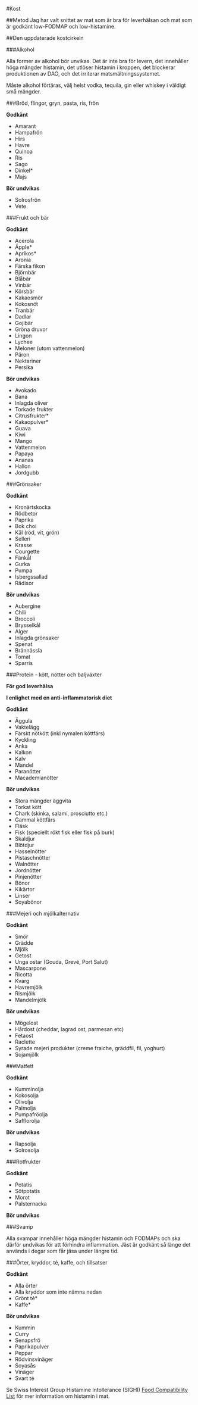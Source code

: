 #Kost

##Metod 
Jag har valt snittet av mat som är bra för leverhälsan och mat som är godkänt low-FODMAP och low-histamine. 


##Den uppdaterade kostcirkeln 

###Alkohol

Alla former av alkohol bör unvikas. Det är inte bra för levern, det innehåller höga mängder histamin, det utlöser histamin i kroppen, det blockerar produktionen av DAO, och det irriterar matsmältningssystemet. 

Måste alkohol förtäras, välj helst vodka, tequila, gin eller whiskey i väldigt små mängder. 

###Bröd, flingor, gryn, pasta, ris, frön

**Godkänt**

- Amarant 
- Hampafrön 
- Hirs
- Havre
- Quinoa
- Ris
- Sago
- Dinkel*
- Majs


**Bör undvikas**

- Solrosfrön 
- Vete


###Frukt och bär 

**Godkänt**

- Acerola
- Äpple*
- Aprikos*
- Aronia 
- Färska fikon
- Björnbär
- Blåbär
- Vinbär
- Körsbär
- Kakaosmör
- Kokosnöt 
- Tranbär
- Dadlar 
- Gojibär 
- Gröna druvor 
- Lingon 
- Lychee 
- Meloner (utom vattenmelon)
- Päron
- Nektariner
- Persika


**Bör undvikas**

- Avokado 
- Bana 
- Inlagda oliver
- Torkade frukter 
- Citrusfrukter*
- Kakaopulver*
- Guava
- Kiwi
- Mango
- Vattenmelon
- Papaya 
- Ananas
- Hallon
- Jordgubb


###Grönsaker

**Godkänt**

- Kronärtskocka 
- Rödbetor 
- Paprika
- Bok choi
- Kål (röd, vit, grön)
- Selleri
- Krasse
- Courgette
- Fänkål 
- Gurka 
- Pumpa 
- Isbergssallad
- Rädisor

**Bör undvikas**

- Aubergine
- Chili
- Broccoli
- Brysselkål
- Alger
- Inlagda grönsaker 
- Spenat
- Brännässla
- Tomat 
- Sparris



###Protein - kött, nötter och baljväxter

**För god leverhälsa**



**I enlighet med en anti-inflammatorisk diet**

**Godkänt**

- Äggula 
- Vaktelägg
- Färskt nötkött (inkl nymalen köttfärs)
- Kyckling 
- Anka 
- Kalkon
- Kalv
- Mandel 
- Paranötter 
- Macademianötter



**Bör undvikas**

- Stora mängder äggvita
- Torkat kött
- Chark (skinka, salami, prosciutto etc.)
- Gammal köttfärs
- Fläsk
- Fisk (speciellt rökt fisk eller fisk på burk)
- Skaldjur
- Blötdjur
- Hasselnötter
- Pistaschnötter 
- Walnötter
- Jordnötter 
- Pinjenötter
- Bönor 
- Kikärtor
- Linser
- Soyabönor



###Mejeri och mjölkalternativ

**Godkänt**

- Smör 
- Grädde 
- Mjölk
- Getost
- Unga ostar (Gouda, Grevé, Port Salut)
- Mascarpone 
- Ricotta
- Kvarg
- Havremjölk
- Rismjölk 
- Mandelmjölk

**Bör undvikas**

- Mögelost
- Hårdost (cheddar, lagrad ost, parmesan etc)
- Fetaost
- Raclette
- Syrade mejeri produkter (creme fraiche, gräddfil, fil, yoghurt)
- Sojamjölk

###Matfett

**Godkänt**

- Kumminolja
- Kokosolja
- Olivolja
- Palmolja
- Pumpafröolja
- Safflorolja

**Bör undvikas**

- Rapsolja
- Solrosolja 

###Rotfrukter

**Godkänt**

- Potatis
- Sötpotatis
- Morot 
- Palsternacka

**Bör undvikas**

###Svamp 

Alla svampar innehåller höga mängder histamin och FODMAPs och ska därför undvikas för att förhindra inflammation. Jäst är godkänt så länge det används i degar som får jäsa under längre tid.


###Örter, kryddor, té, kaffe, och tillsatser 

**Godkänt**

- Alla örter 
- Alla kryddor som inte nämns nedan
- Grönt té*
- Kaffe*

**Bör undvikas**

- Kummin 
- Curry 
- Senapsfrö
- Paprikapulver 
- Peppar 
- Rödvinsvinäger 
- Soyasås 
- Vinäger
- Svart té


Se Swiss Interest Group Histamine Intollerance (SIGHI) [Food Compatibility List](https://www.mastzellaktivierung.info/downloads/foodlist/21_FoodList_EN_alphabetic_withCateg.pdf) för mer information om histamin i mat. 


